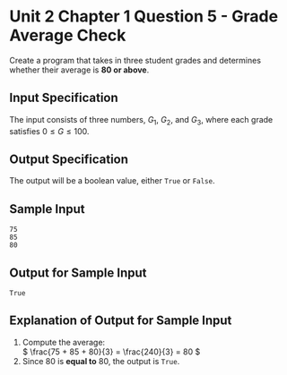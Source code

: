 # Unit 2 Chapter 1 Question 5 - Grade Average Check  
Create a program that takes in three student grades and determines whether their average is **80 or above**.  

## Input Specification  
The input consists of three numbers, $G_1$, $G_2$, and $G_3$, where each grade satisfies $0 \leq G \leq 100$.

## Output Specification  
The output will be a boolean value, either `True` or `False`.  

## Sample Input

```
75
85
80
```

## Output for Sample Input

```
True
```

## Explanation of Output for Sample Input

1. Compute the average:  
   $ \frac{75 + 85 + 80}{3} = \frac{240}{3} = 80 $  
2. Since $80$ is **equal to** 80, the output is `True`.